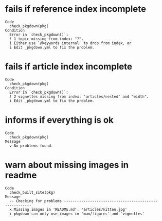 # fails if reference index incomplete

    Code
      check_pkgdown(pkg)
    Condition
      Error in `check_pkgdown()`:
      ! 1 topic missing from index: "?".
      i Either use `@keywords internal` to drop from index, or
      i Edit _pkgdown.yml to fix the problem.

# fails if article index incomplete

    Code
      check_pkgdown(pkg)
    Condition
      Error in `check_pkgdown()`:
      ! 2 vignettes missing from index: "articles/nested" and "width".
      i Edit _pkgdown.yml to fix the problem.

# informs if everything is ok

    Code
      check_pkgdown(pkg)
    Message
      v No problems found.

# warn about missing images in readme

    Code
      check_built_site(pkg)
    Message
      -- Checking for problems -------------------------------------------------------
      x Missing images in 'README.md': 'articles/kitten.jpg'
      i pkgdown can only use images in 'man/figures' and 'vignettes'

